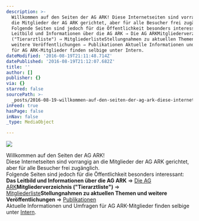 ```yaml
---
description: >-
  Willkommen auf den Seiten der AG ARK! Diese Internetseiten sind vorrangig an
  die Mitglieder der AG ARK gerichtet, aber für alle Besucher frei zugänglich.
  Folgende Seiten sind jedoch für die Öffentlichkeit besonders interessant: Das
  Leitbild und Informationen über die AG ARK ⇒ Die AG ARKMitgliederverzeichnis
  ("Tierarztliste") ⇒ MitgliederlisteStellungnahmen zu aktuellen Themen und
  weitere Veröffentlichungen ⇒ Publikationen Aktuelle Informationen und Umfragen
  für AG ARK-Mitglieder finden selbige unter Intern.
dateModified: '2016-08-19T21:11:48.714Z'
datePublished: '2016-08-19T21:12:07.682Z'
title: ''
author: []
publisher: {}
via: {}
starred: false
sourcePath: >-
  _posts/2016-08-19-willkommen-auf-den-seiten-der-ag-ark-diese-internetseiten-s.md
inFeed: true
hasPage: false
inNav: false
_type: MediaObject

---
```

![](https://the-grid-user-content.s3-us-west-2.amazonaws.com/3aa2ada2-d77b-4374-a3a2-9ad825f64281.png)

Willkommen auf den Seiten der AG ARK!  
Diese Internetseiten sind vorrangig an die Mitglieder der AG ARK gerichtet, aber für alle Besucher frei zugänglich.  
Folgende Seiten sind jedoch für die Öffentlichkeit besonders interessant:  
**Das Leitbild und Informationen über die AG ARK** ⇒ [Die AG ARK][0]**Mitgliederverzeichnis ("Tierarztliste")** ⇒ [Mitgliederliste][1]**Stellungnahmen zu aktuellen Themen und weitere Veröffentlichungen** ⇒ [Publikationen][2]  
Aktuelle Informationen und Umfragen für AG ARK-Mitglieder finden selbige unter [Intern][3].

[0]: http://www.agark.de/neu/dieagark.html
[1]: http://www.agark.de/neu/mitgliederliste.html
[2]: http://www.agark.de/neu/publikationen.html
[3]: http://www.agark.de/neu/intern.html